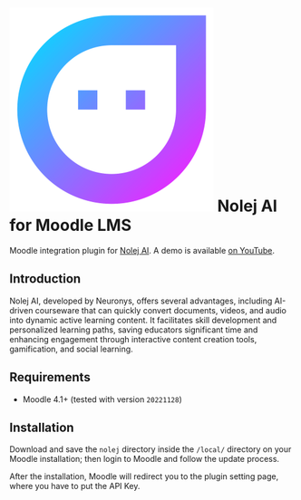 # ![Icon](pix/nolej.svg) Nolej AI for Moodle LMS
Moodle integration plugin for [Nolej AI](https://nolej.io/).
A demo is available [on YouTube](https://www.youtube.com/).

## Introduction
Nolej AI, developed by Neuronys, offers several advantages, including AI-driven
courseware that can quickly convert documents, videos, and audio into dynamic
active learning content. It facilitates skill development and personalized
learning paths, saving educators significant time and enhancing engagement through
interactive content creation tools, gamification, and social learning.

## Requirements
* Moodle 4.1+ (tested with version `20221128`)

## Installation
Download and save the `nolej` directory inside the `/local/` directory on your Moodle
installation; then login to Moodle and follow the update process.

After the installation, Moodle will redirect you to the plugin setting page,
where you have to put the API Key.
